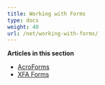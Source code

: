 ```yaml
---
title: Working with Forms
type: docs
weight: 40
url: /net/working-with-forms/
---
```

**Articles in this section**
- [AcroForms](/pdf/net/acroforms/)
- [XFA Forms](/pdf/net/xfa-forms/)

